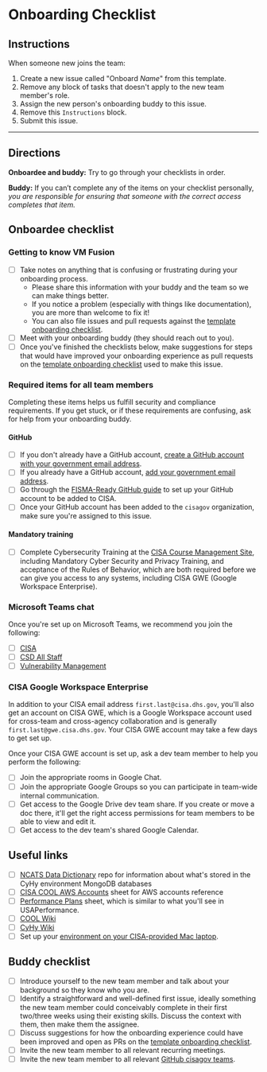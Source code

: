 # Onboarding Checklist #

## Instructions ##

When someone new joins the team:

1. Create a new issue called "Onboard *Name*" from this template.
1. Remove any block of tasks that doesn't apply to the new team member's role.
1. Assign the new person's onboarding buddy to this issue.
1. Remove this `Instructions` block.
1. Submit this issue.

---

## Directions ##

**Onboardee and buddy:** Try to go through your checklists in order.

**Buddy:** If you can’t complete any of the items on your checklist
personally, *you are responsible for ensuring that someone with the
correct access completes that item.*

## Onboardee checklist ##

### Getting to know VM Fusion ###

- [ ] Take notes on anything that is confusing or frustrating during your
onboarding process.
  - Please share this information with your buddy and the team so we can
  make things better.
  - If you notice a problem (especially with things like documentation), you
  are more than welcome to fix it!
  - You can also file issues and pull requests against the [template
    onboarding checklist].
- [ ] Meet with your onboarding buddy (they should reach out to you).
- [ ] Once you've finished the checklists below, make suggestions for steps
that would have improved your onboarding experience as pull requests on the
[template onboarding checklist] used to make this issue.

### Required items for all team members ###

Completing these items helps us fulfill security and compliance requirements.
If you get stuck, or if these requirements are confusing, ask for help from
your onboarding buddy.

#### GitHub ####

- [ ] If you don't already have a GitHub account,
[create a GitHub account with your government email address](https://github.com/join).
- [ ] If you already have a GitHub account, [add your government email address](https://docs.github.com/en/free-pro-team@latest/github/setting-up-and-managing-your-github-user-account/adding-an-email-address-to-your-github-account).
- [ ] Go through the [FISMA-Ready GitHub guide](https://github.com/fisma-ready/github)
to set up your GitHub account to be added to CISA.
- [ ] Once your GitHub account has been added to the `cisagov` organization,
make sure you're assigned to this issue.

#### Mandatory training ####

- [ ] Complete Cybersecurity Training at the [CISA Course Management
      Site](https://usdhs.sharepoint.com/sites/CISA_OCLO_Intranet/CISACourses/),
      including Mandatory Cyber Security and Privacy Training, and
      acceptance of the Rules of Behavior, which are both required
      before we can give you access to any systems, including CISA GWE
      (Google Workspace Enterprise).

### Microsoft Teams chat ###

Once you're set up on Microsoft Teams, we recommend you join the
following:

- [ ] [CISA](https://teams.microsoft.com/l/team/19%3aa40fd338ea7a45de994a7c7ce9671fd4%40thread.skype/conversations?groupId=8c6c0b00-7244-46e1-bef9-76ce2a1906f5&tenantId=3ccde76c-946d-4a12-bb7a-fc9d0842354a)
- [ ] [CSD All Staff](https://teams.microsoft.com/l/team/19%3a65f1c4b58edf4246995ae3fa732767ee%40thread.skype/conversations?groupId=6dfc3f23-3a49-44ce-ad37-6c7a9d8fb0aa&tenantId=3ccde76c-946d-4a12-bb7a-fc9d0842354a)
- [ ] [Vulnerability Management](https://teams.microsoft.com/l/team/19%3a2161749c8eb94adeb31480e298f3b532%40thread.skype/conversations?groupId=61e939a6-2165-4085-a26e-decae97d1471&tenantId=3ccde76c-946d-4a12-bb7a-fc9d0842354a)

### CISA Google Workspace Enterprise ###

In addition to your CISA email address `first.last@cisa.dhs.gov`,
you'll also get an account on CISA GWE, which is a Google Workspace
account used for cross-team and cross-agency collaboration and is
generally `first.last@gwe.cisa.dhs.gov`. Your CISA GWE account may
take a few days to get set up.

Once your CISA GWE account is set up, ask a dev team member to help
you perform the following:

- [ ] Join the appropriate rooms in Google Chat.
- [ ] Join the appropriate Google Groups so you can participate in
      team-wide internal communication.
- [ ] Get access to the Google Drive dev team share.  If you create or
      move a doc there, it'll get the right access permissions for
      team members to be able to view and edit it.
- [ ] Get access to the dev team's shared Google Calendar.

## Useful links ##

- [ ] [NCATS Data Dictionary](https://github.com/cisagov/ncats-data-dictionary)
repo for information about what's stored in the CyHy environment MongoDB databases
- [ ] [CISA COOL AWS Accounts](https://docs.google.com/spreadsheets/d/1It0FIlG7ZxTwrRV-zVYUAMw18L6ZstQiAYT7vGYf5VE/edit#gid=2069139012)
sheet for AWS accounts reference
- [ ] [Performance Plans](https://docs.google.com/spreadsheets/d/1UaGI8u70CXOGBtvJFQ85vCkPbqyDh5PVws0Xu893piw/edit?ts=5e558417&pli=1#gid=474573185)
sheet, which is similar to what you'll see in USAPerformance.
- [ ] [COOL Wiki](https://github.com/cisagov/cool-system/wiki/)
- [ ] [CyHy Wiki](https://github.com/cisagov/cyhy-system/wiki/)
- [ ] Set up your [environment on your CISA-provided Mac laptop](/dev_envs/mac-env-setup.md).

## Buddy checklist ##

- [ ] Introduce yourself to the new team member and talk about your
      background so they know who you are.
- [ ] Identify a straightforward and well-defined first issue, ideally
      something the new team member could conceivably complete in
      their first two/three weeks using their existing skills. Discuss
      the context with them, then make them the assignee.
- [ ] Discuss suggestions for how the onboarding experience could have
      been improved and open as PRs on the [template onboarding
      checklist].
- [ ] Invite the new team member to all relevant recurring meetings.
- [ ] Invite the new team member to all relevant [GitHub cisagov
      teams](https://github.com/orgs/cisagov/teams/).

<!-- Links for use throughout the checklist -->
[template onboarding checklist]: https://github.com/cisagov/development-guide/blob/master/onboarding-checklist.md
